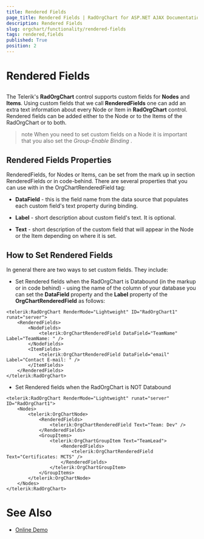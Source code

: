 ```yaml
---
title: Rendered Fields
page_title: Rendered Fields | RadOrgChart for ASP.NET AJAX Documentation
description: Rendered Fields
slug: orgchart/functionality/rendered-fields
tags: rendered,fields
published: True
position: 2
---
```


# Rendered Fields



## 

The Telerik's **RadOrgChart** control supports custom fields for **Nodes** and **Items**. Using custom fields that we call **RenderedFields** one can add an extra text information about every Node or Item in **RadOrgChart** control. Rendered fields can be added either to the Node or to the Items of the RadOrgChart or to both.

>note When you need to set custom fields on a Node it is important that you also set the *Group-Enable Binding* .
>


## Rendered Fields Properties

RenderedFields, for Nodes or Items, can be set from the mark up in section RenderedFields or in code-behind. There are several properties that you can use with in the OrgChartRenderedField tag:

* **DataField** - this is the field name from the data source that populates each custom field's text property during binding.

* **Label** - short description about custom field's text. It is optional.

* **Text** - short description of the custom field that will appear in the Node or the Item depending on where it is set.

## How to Set Rendered Fields

In general there are two ways to set custom fields. They include:

* Set Rendered fields when the RadOrgChart is Databound (in the markup or in code behind) - using the name of the column of your database you can set the **DataField** property and the **Label** property of the **OrgChartRenderedField** as follows:

````ASPNET
<telerik:RadOrgChart RenderMode="Lightweight" ID="RadOrgChart1" runat="server">
	<RenderedFields>
		<NodeFields>
			<telerik:OrgChartRenderedField DataField="TeamName" Label="TeamName: " />
		</NodeFields>
		<ItemFields>
			<telerik:OrgChartRenderedField DataField="email" Label="Contact E-mail: " />
		</ItemFields>
	</RenderedFields>
</telerik:RadOrgChart>
````



* Set Rendered fields when the RadOrgChart is NOT Databound

````ASPNET
<telerik:RadOrgChart RenderMode="Lightweight" runat="server" ID="RadOrgChart1">
	<Nodes>
		<telerik:OrgChartNode>
			<RenderedFields>
				<telerik:OrgChartRenderedField Text="Team: Dev" />
			</RenderedFields>
			<GroupItems>
				<telerik:OrgChartGroupItem Text="TeamLead">
					<RenderedFields>
						<telerik:OrgChartRenderedField Text="Certificates: MCTS" />
					</RenderedFields>
				</telerik:OrgChartGroupItem>
			</GroupItems>
		</telerik:OrgChartNode>
	</Nodes>
</telerik:RadOrgChart>
````



# See Also

 * [Online Demo](http://demos.telerik.com/aspnet-ajax/orgchart/examples/renderedfields/defaultcs.aspx)
